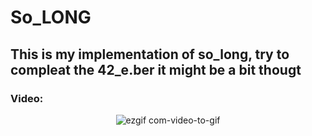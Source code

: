 # So_LONG
## This is my implementation of so_long, try to compleat the 42_e.ber it might be a bit thougt

### Video:
<div align="center">

 ![ezgif com-video-to-gif](https://github.com/kvebers/LOONG/assets/49612380/31ff2603-293a-4017-b216-5ed30b28d3c1)
 
</div>
